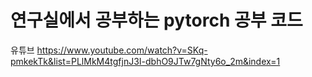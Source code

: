 # 연구실에서 공부하는 pytorch 공부 코드

유튜브 
https://www.youtube.com/watch?v=SKq-pmkekTk&list=PLlMkM4tgfjnJ3I-dbhO9JTw7gNty6o_2m&index=1

